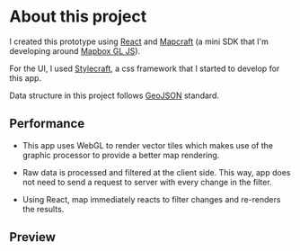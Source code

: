 # About this project

I created this prototype using [React](https://reactjs.org/) and [Mapcraft](https://github.com/iding-ir/mapcraft) (a mini SDK that I'm developing around [Mapbox GL JS](https://mapbox.com/)).

For the UI, I used [Stylecraft](https://github.com/iding-ir/stylecraft), a css framework that I started to develop for this app.

Data structure in this project follows [GeoJSON](https://geojson.org/) standard.

## Performance

- This app uses WebGL to render vector tiles which makes use of the graphic processor to provide a better map rendering.

- Raw data is processed and filtered at the client side. This way, app does not need to send a request to server with every change in the filter.

- Using React, map immediately reacts to filter changes and re-renders the results.

## Preview
